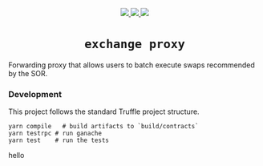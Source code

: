 <p align="center">
  <a href="https://circleci.com/gh/balancer-labs/exchange-proxy">
    <img src="https://circleci.com/gh/balancer-labs/exchange-proxy.svg?style=svg&circle-token=b3e41acf11929167875e7d838834f70b0b0c7075" />
  </a>
  <a href="https://coveralls.io/github/balancer-labs/exchange-proxy">
    <img src="https://coveralls.io/repos/github/balancer-labs/exchange-proxy/badge.svg?t=JwsmVb" />
  </a>
  <a href="https://www.gnu.org/licenses/gpl-3.0">
    <img src="https://img.shields.io/badge/License-GPLv3-green.svg" />
  </a>
</p>

<h1 align=center><code>exchange proxy</code></h1>

Forwarding proxy that allows users to batch execute swaps recommended by the SOR.


### Development

This project follows the standard Truffle project structure. 

```
yarn compile   # build artifacts to `build/contracts`
yarn testrpc # run ganache
yarn test    # run the tests
```


hello
